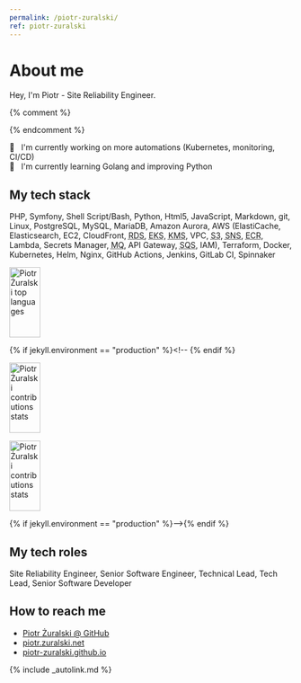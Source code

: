```yaml
---
permalink: /piotr-zuralski/
ref: piotr-zuralski
---
```


# About me

Hey, I'm Piotr - Site Reliability Engineer.

{% comment %}
<!--
**piotr-zuralski/piotr-zuralski** is a ✨ _special_ ✨ repository because its `README.md` (this file) appears on your GitHub profile.
Here are some ideas to get you started:
- 🔭 I’m currently working on ...
- 🌱 I’m currently learning ...
- 👯 I’m looking to collaborate on ...
- 🤔 I’m looking for help with ...
- 💬 Ask me about ...
- 📫 How to reach me: ...
- 😄 Pronouns: ...
- ⚡ Fun fact: ... 
--> 
{% endcomment %}

🔭  &nbsp; I'm currently working on more automations (Kubernetes, monitoring, CI/CD)<br>
🌱  &nbsp; I'm currently learning Golang and improving Python<br>

## My tech stack

PHP, Symfony, Shell Script/Bash, Python, Html5, JavaScript, Markdown, git, Linux, PostgreSQL, MySQL, MariaDB, Amazon Aurora, AWS (ElastiCache, Elasticsearch, EC2, CloudFront, <abbr title="Relational Database Service">RDS</abbr>, <abbr title="Elastic Kubernetes Service">EKS</abbr>, <abbr title="Key Management Service">KMS</abbr>, VPC, <abbr title="Simple Storage Service">S3</abbr>, <abbr title="Simple Notification Service">SNS</abbr>, <abbr title="Elastic Container Registry">ECR</abbr>, Lambda, Secrets Manager, <abbr title="Message Queue broker">MQ</abbr>, API Gateway, <abbr title="Simple Queue Service">SQS</abbr>, IAM), Terraform, Docker, Kubernetes, Helm, Nginx, GitHub Actions, Jenkins, GitLab CI, Spinnaker

<a href="#"><img src="https://github-readme-stats.vercel.app/api/top-langs/?username=piotr-zuralski&layout=compact&theme=dark" alt="Piotr Żuralski top languages" height="125px" width="33%" /></a>

{% if jekyll.environment == "production" %}<!-- {% endif %}

<a href="#"><img src="https://github-readme-stats.vercel.app/api?username=piotr-zuralski&show_icons=true&theme=gotham" alt="Piotr Żuralski contributions stats" height="125px" width="33%" /></a> 

<a href="#"><img src="https://github-readme-streak-stats.herokuapp.com/?user=piotr-zuralski&theme=dark" alt="Piotr Żuralski contributions stats" height="125px" width="33%" /></a>

{% if jekyll.environment == "production" %}-->{% endif %}

## My tech roles

Site Reliability Engineer, Senior Software Engineer, Technical Lead, Tech Lead, Senior Software Developer

## How to reach me

- [Piotr Żuralski @ GitHub](https://github.com/piotr-zuralski)
- [piotr.zuralski.net](https://piotr.zuralski.net/)
- [piotr-zuralski.github.io](https://piotr-zuralski.github.io/)

{% include _autolink.md %}
